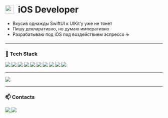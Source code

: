 # <img src="https://developer.apple.com/assets/elements/icons/swift/swift-64x64_2x.png" width="28" style="vertical-align: -4px; margin-right: 6px;"> iOS Developer


- Вкусив однажды SwiftUI к UIKit’у уже не тянет  
- Пишу декларативно, но думаю императивно
- Разрабатываю под iOS под воздействием эспрессо ☕


<hr style="border: 0; height: 1px; background: #333; margin: 10px 0;">

### 🧰 Tech Stack
<p>
  <img src="https://img.shields.io/badge/Swift-F05138?style=for-the-badge&logo=swift&logoColor=white"/>
  <img src="https://img.shields.io/badge/Xcode-147EFB?style=for-the-badge&logo=xcode&logoColor=white"/>
  <img src="https://img.shields.io/badge/SwiftUI-1D4ED8?style=for-the-badge&logo=swift&logoColor=white"/>
  <img src="https://img.shields.io/badge/Combine-222222?style=for-the-badge&logo=apple&logoColor=white"/>
  <img src="https://img.shields.io/badge/UIKit-2396F3?style=for-the-badge&logo=apple&logoColor=white"/>
  <img src="https://img.shields.io/badge/CoreData-6E4C41?style=for-the-badge"/>
  <img src="https://img.shields.io/badge/Alamofire-7C3AED?style=for-the-badge&logo=swift&logoColor=white"/>
  <img src="https://img.shields.io/badge/async/await-333333?style=for-the-badge&logo=swift&logoColor=white"/>
  <img src="https://img.shields.io/badge/OpenAPI-4B9C4B?style=for-the-badge&logo=openapiinitiative&logoColor=white"/>
  <img src="https://img.shields.io/badge/Swagger-85EA2D?style=for-the-badge&logo=swagger&logoColor=black"/>
</p>

<hr style="border: 0; height: 1px; background: #333; margin: 10px 0;">

<p align="leading">
  <img src="https://github-profile-summary-cards.vercel.app/api/cards/stats?username=vaskhan&theme=transparent" />
</p>


<hr style="border: 0; height: 1px; background: #333; margin: 10px 0;">

### 📫 Contacts
<p>
  <a href="https://t.me/Vas_Khan">
    <img src="https://img.shields.io/badge/Telegram-26A5E4?style=for-the-badge&logo=telegram&logoColor=white" />
  </a>
  <a href="mailto:ya-v.khanin@yandex.ru">
    <img src="https://img.shields.io/badge/Email-F3F3F3?style=for-the-badge&logo=gmail&logoColor=black" />
  </a>
</p>
